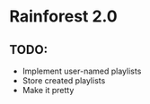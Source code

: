 # Rainforest 2.0
## TODO:

* Implement user-named playlists
* Store created playlists
* Make it pretty
